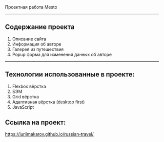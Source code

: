 Проектная работа Mesto 

------
## Содержание проекта  
1. Описание сайта  
2. Информация об авторе
3. Галерея из путешествия  
4. Popup форма для изменения данных об авторе  

------  
## Технологии использованные в проекте:  
1. Flexbox вёрстка  
2. БЭМ  
3. Grid вёрстка 
4. Адаптивная вёрстка (desktop first) 
5. JavaScript

## Ссылка на проект:  
https://iuriimakarov.github.io/russian-travel/